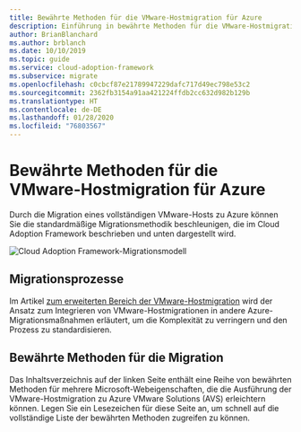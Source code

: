 ```yaml
---
title: Bewährte Methoden für die VMware-Hostmigration für Azure
description: Einführung in bewährte Methoden für die VMware-Hostmigration für Azure
author: BrianBlanchard
ms.author: brblanch
ms.date: 10/10/2019
ms.topic: guide
ms.service: cloud-adoption-framework
ms.subservice: migrate
ms.openlocfilehash: c0cbcf87e21789947229dafc717d49ec798e53c2
ms.sourcegitcommit: 2362fb3154a91aa421224ffdb2cc632d982b129b
ms.translationtype: HT
ms.contentlocale: de-DE
ms.lasthandoff: 01/28/2020
ms.locfileid: "76803567"
---
```

# <a name="vmware-host-migration-best-practices-for-azure"></a>Bewährte Methoden für die VMware-Hostmigration für Azure

Durch die Migration eines vollständigen VMware-Hosts zu Azure können Sie die standardmäßige Migrationsmethodik beschleunigen, die im Cloud Adoption Framework beschrieben und unten dargestellt wird.

![Cloud Adoption Framework-Migrationsmodell](../../_images/operational-transformation-migrate.png)

## <a name="migration-processes"></a>Migrationsprozesse

Im Artikel [zum erweiterten Bereich der VMware-Hostmigration](../expanded-scope/vmware-host.md) wird der Ansatz zum Integrieren von VMware-Hostmigrationen in andere Azure-Migrationsmaßnahmen erläutert, um die Komplexität zu verringern und den Prozess zu standardisieren.

## <a name="migration-best-practices"></a>Bewährte Methoden für die Migration

Das Inhaltsverzeichnis auf der linken Seite enthält eine Reihe von bewährten Methoden für mehrere Microsoft-Webeigenschaften, die die Ausführung der VMware-Hostmigration zu Azure VMware Solutions (AVS) erleichtern können. Legen Sie ein Lesezeichen für diese Seite an, um schnell auf die vollständige Liste der bewährten Methoden zugreifen zu können.
